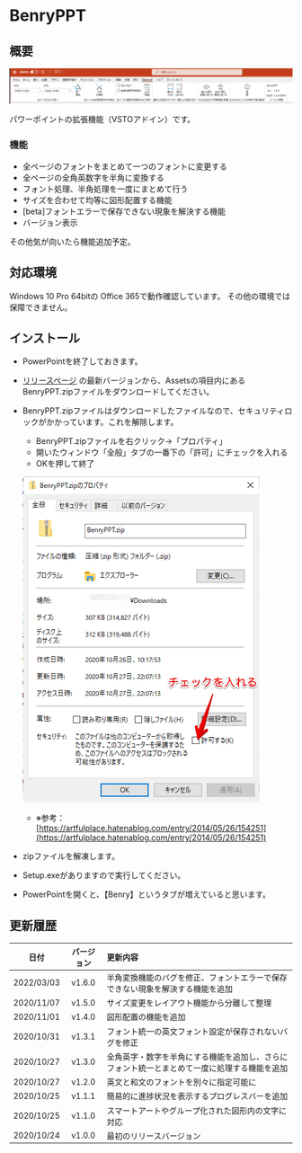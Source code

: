 # BenryPPT

## 概要

![ribbon](./README_RESOURCES/ribbon.png)

パワーポイントの拡張機能（VSTOアドイン）です。

### 機能

- 全ページのフォントをまとめて一つのフォントに変更する
- 全ページの全角英数字を半角に変換する
- フォント処理、半角処理を一度にまとめて行う
- サイズを合わせて均等に図形配置する機能
- [beta]フォントエラーで保存できない現象を解決する機能
- バージョン表示

その他気が向いたら機能追加予定。

## 対応環境

Windows 10 Pro 64bitの Office 365で動作確認しています。
その他の環境では保障できません。

## インストール

- PowerPointを終了しておきます。
- [リリースページ](https://github.com/takashyx/BenryPPT/releases) の最新バージョンから、Assetsの項目内にあるBenryPPT.zipファイルをダウンロードしてください。
- BenryPPT.zipファイルはダウンロードしたファイルなので、セキュリティロックがかかっています。これを解除します。
  - BenryPPT.zipファイルを右クリック→「プロパティ」
  - 開いたウィンドウ「全般」タブの一番下の「許可」にチェックを入れる
  - OKを押して終了

  ![setup](./README_RESOURCES/unlock.png)
  - ※参考：[https://artfulplace.hatenablog.com/entry/2014/05/26/154251](https://artfulplace.hatenablog.com/entry/2014/05/26/154251)

- zipファイルを解凍します。
- Setup.exeがありますので実行してください。
- PowerPointを開くと、【Benry】というタブが増えていると思います。

## 更新履歴

|日付|バージョン|更新内容|
|:-:|:-:|:-|
|2022/03/03|v1.6.0|半角変換機能のバグを修正、フォントエラーで保存できない現象を解決する機能を追加|
|2020/11/07|v1.5.0|サイズ変更をレイアウト機能から分離して整理|
|2020/11/01|v1.4.0|図形配置の機能を追加|
|2020/10/31|v1.3.1|フォント統一の英文フォント設定が保存されないバグを修正|
|2020/10/27|v1.3.0|全角英字・数字を半角にする機能を追加し、さらにフォント統一とまとめて一度に処理する機能を追加|
|2020/10/27|v1.2.0|英文と和文のフォントを別々に指定可能に|
|2020/10/25|v1.1.1|簡易的に進捗状況を表示するプログレスバーを追加|
|2020/10/25|v1.1.0| スマートアートやグループ化された図形内の文字に対応|
|2020/10/24|v1.0.0|最初のリリースバージョン|
